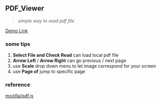 ## PDF_Viewer
> *simple way to read pdf file*

[Demo Link](https://mix-liten.github.io/tool-pdf_viewer/)

### some tips
1. **Select File and Check Read** can load local pdf file
2. **Arrow Left** / **Arrow Right** can go previous / next page
3. use **Scale** drop down menu to let image correspond for your screen
4. use **Page of** jump to specific page

### reference
[mozilla/pdf.js](https://github.com/mozilla/pdf.js/)
